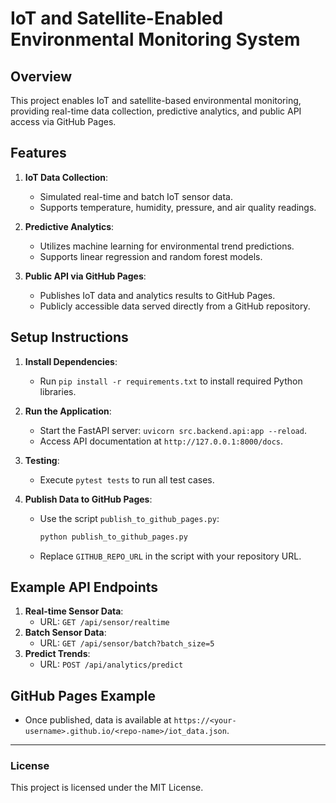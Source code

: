 
# IoT and Satellite-Enabled Environmental Monitoring System

## Overview
This project enables IoT and satellite-based environmental monitoring, providing real-time data collection, predictive analytics, and public API access via GitHub Pages.

## Features
1. **IoT Data Collection**:
   - Simulated real-time and batch IoT sensor data.
   - Supports temperature, humidity, pressure, and air quality readings.

2. **Predictive Analytics**:
   - Utilizes machine learning for environmental trend predictions.
   - Supports linear regression and random forest models.

3. **Public API via GitHub Pages**:
   - Publishes IoT data and analytics results to GitHub Pages.
   - Publicly accessible data served directly from a GitHub repository.

## Setup Instructions
1. **Install Dependencies**:
   - Run `pip install -r requirements.txt` to install required Python libraries.

2. **Run the Application**:
   - Start the FastAPI server: `uvicorn src.backend.api:app --reload`.
   - Access API documentation at `http://127.0.0.1:8000/docs`.

3. **Testing**:
   - Execute `pytest tests` to run all test cases.

4. **Publish Data to GitHub Pages**:
   - Use the script `publish_to_github_pages.py`:
     ```bash
     python publish_to_github_pages.py
     ```
   - Replace `GITHUB_REPO_URL` in the script with your repository URL.

## Example API Endpoints
1. **Real-time Sensor Data**:
   - URL: `GET /api/sensor/realtime`
2. **Batch Sensor Data**:
   - URL: `GET /api/sensor/batch?batch_size=5`
3. **Predict Trends**:
   - URL: `POST /api/analytics/predict`

## GitHub Pages Example
- Once published, data is available at `https://<your-username>.github.io/<repo-name>/iot_data.json`.

---

### License
This project is licensed under the MIT License.
